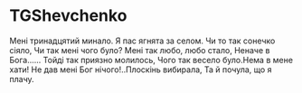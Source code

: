 # TGShevchenko

Мені тринадцятий минало.
Я пас ягнята за селом.
Чи то так сонечко сіяло,
Чи так мені чого було?
Мені так любо, любо стало,
Неначе в Бога......
Тойді так приязно молилось,
Чого так весело було.Нема в мене хати!
Не дав мені Бог нічого!..Плоскінь вибирала,
Та й почула, що я плачу.